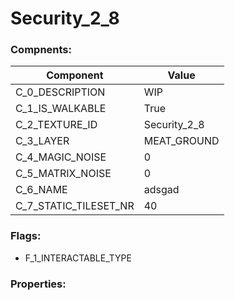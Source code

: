 

# Security_2_8





### Compnents: 
| Component | Value | 
|  --  |  --  | 
| C_0_DESCRIPTION | WIP | 
| C_1_IS_WALKABLE | True | 
| C_2_TEXTURE_ID | Security_2_8 | 
| C_3_LAYER | MEAT_GROUND | 
| C_4_MAGIC_NOISE | 0 | 
| C_5_MATRIX_NOISE | 0 | 
| C_6_NAME | adsgad | 
| C_7_STATIC_TILESET_NR | 40 | 


### Flags: 
* F_1_INTERACTABLE_TYPE


### Properties: 

